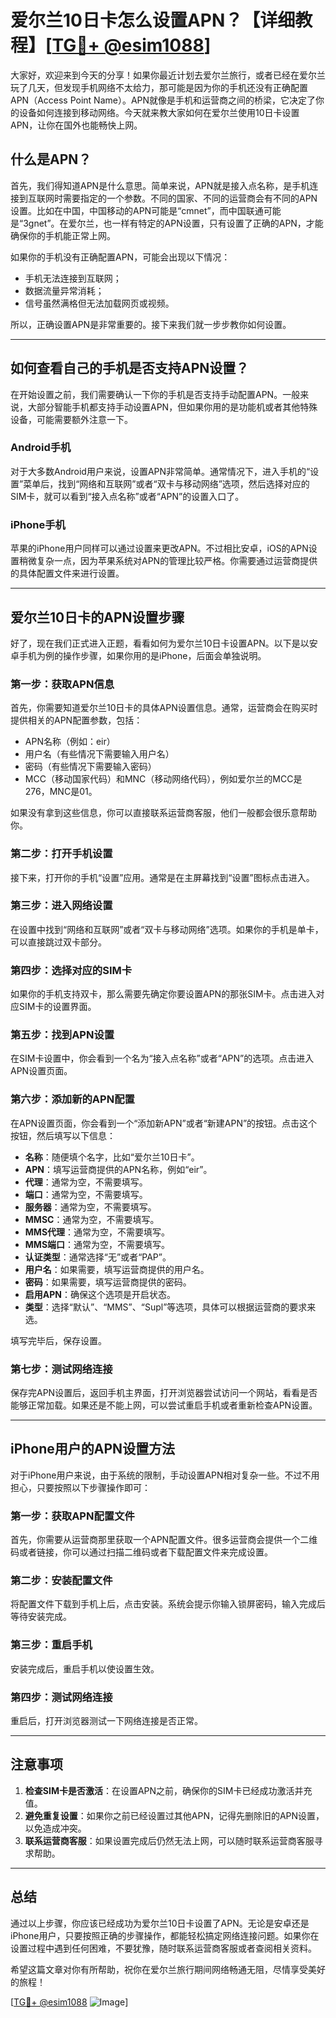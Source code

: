# 爱尔兰10日卡怎么设置APN？【详细教程】[[TG💪+ @esim1088](https://t.me/s/esim1088)]

大家好，欢迎来到今天的分享！如果你最近计划去爱尔兰旅行，或者已经在爱尔兰玩了几天，但发现手机网络不太给力，那可能是因为你的手机还没有正确配置APN（Access Point Name）。APN就像是手机和运营商之间的桥梁，它决定了你的设备如何连接到移动网络。今天就来教大家如何在爱尔兰使用10日卡设置APN，让你在国外也能畅快上网。

## 什么是APN？

首先，我们得知道APN是什么意思。简单来说，APN就是接入点名称，是手机连接到互联网时需要指定的一个参数。不同的国家、不同的运营商会有不同的APN设置。比如在中国，中国移动的APN可能是“cmnet”，而中国联通可能是“3gnet”。在爱尔兰，也一样有特定的APN设置，只有设置了正确的APN，才能确保你的手机能正常上网。

如果你的手机没有正确配置APN，可能会出现以下情况：
- 手机无法连接到互联网；
- 数据流量异常消耗；
- 信号虽然满格但无法加载网页或视频。

所以，正确设置APN是非常重要的。接下来我们就一步步教你如何设置。

---

## 如何查看自己的手机是否支持APN设置？

在开始设置之前，我们需要确认一下你的手机是否支持手动配置APN。一般来说，大部分智能手机都支持手动设置APN，但如果你用的是功能机或者其他特殊设备，可能需要额外注意一下。

### Android手机

对于大多数Android用户来说，设置APN非常简单。通常情况下，进入手机的“设置”菜单后，找到“网络和互联网”或者“双卡与移动网络”选项，然后选择对应的SIM卡，就可以看到“接入点名称”或者“APN”的设置入口了。

### iPhone手机

苹果的iPhone用户同样可以通过设置来更改APN。不过相比安卓，iOS的APN设置稍微复杂一点，因为苹果系统对APN的管理比较严格。你需要通过运营商提供的具体配置文件来进行设置。

---

## 爱尔兰10日卡的APN设置步骤

好了，现在我们正式进入正题，看看如何为爱尔兰10日卡设置APN。以下是以安卓手机为例的操作步骤，如果你用的是iPhone，后面会单独说明。

### 第一步：获取APN信息

首先，你需要知道爱尔兰10日卡的具体APN设置信息。通常，运营商会在购买时提供相关的APN配置参数，包括：
- APN名称（例如：eir）
- 用户名（有些情况下需要输入用户名）
- 密码（有些情况下需要输入密码）
- MCC（移动国家代码）和MNC（移动网络代码），例如爱尔兰的MCC是276，MNC是01。

如果没有拿到这些信息，你可以直接联系运营商客服，他们一般都会很乐意帮助你。

### 第二步：打开手机设置

接下来，打开你的手机“设置”应用。通常是在主屏幕找到“设置”图标点击进入。

### 第三步：进入网络设置

在设置中找到“网络和互联网”或者“双卡与移动网络”选项。如果你的手机是单卡，可以直接跳过双卡部分。

### 第四步：选择对应的SIM卡

如果你的手机支持双卡，那么需要先确定你要设置APN的那张SIM卡。点击进入对应SIM卡的设置界面。

### 第五步：找到APN设置

在SIM卡设置中，你会看到一个名为“接入点名称”或者“APN”的选项。点击进入APN设置页面。

### 第六步：添加新的APN配置

在APN设置页面，你会看到一个“添加新APN”或者“新建APN”的按钮。点击这个按钮，然后填写以下信息：

- **名称**：随便填个名字，比如“爱尔兰10日卡”。
- **APN**：填写运营商提供的APN名称，例如“eir”。
- **代理**：通常为空，不需要填写。
- **端口**：通常为空，不需要填写。
- **服务器**：通常为空，不需要填写。
- **MMSC**：通常为空，不需要填写。
- **MMS代理**：通常为空，不需要填写。
- **MMS端口**：通常为空，不需要填写。
- **认证类型**：通常选择“无”或者“PAP”。
- **用户名**：如果需要，填写运营商提供的用户名。
- **密码**：如果需要，填写运营商提供的密码。
- **启用APN**：确保这个选项是开启状态。
- **类型**：选择“默认”、“MMS”、“Supl”等选项，具体可以根据运营商的要求来选。

填写完毕后，保存设置。

### 第七步：测试网络连接

保存完APN设置后，返回手机主界面，打开浏览器尝试访问一个网站，看看是否能够正常加载。如果还是不能上网，可以尝试重启手机或者重新检查APN设置。

---

## iPhone用户的APN设置方法

对于iPhone用户来说，由于系统的限制，手动设置APN相对复杂一些。不过不用担心，只要按照以下步骤操作即可：

### 第一步：获取APN配置文件

首先，你需要从运营商那里获取一个APN配置文件。很多运营商会提供一个二维码或者链接，你可以通过扫描二维码或者下载配置文件来完成设置。

### 第二步：安装配置文件

将配置文件下载到手机上后，点击安装。系统会提示你输入锁屏密码，输入完成后等待安装完成。

### 第三步：重启手机

安装完成后，重启手机以使设置生效。

### 第四步：测试网络连接

重启后，打开浏览器测试一下网络连接是否正常。

---

## 注意事项

1. **检查SIM卡是否激活**：在设置APN之前，确保你的SIM卡已经成功激活并充值。
2. **避免重复设置**：如果你之前已经设置过其他APN，记得先删除旧的APN设置，以免造成冲突。
3. **联系运营商客服**：如果设置完成后仍然无法上网，可以随时联系运营商客服寻求帮助。

---

## 总结

通过以上步骤，你应该已经成功为爱尔兰10日卡设置了APN。无论是安卓还是iPhone用户，只要按照正确的步骤操作，都能轻松搞定网络连接问题。如果你在设置过程中遇到任何困难，不要犹豫，随时联系运营商客服或者查阅相关资料。

希望这篇文章对你有所帮助，祝你在爱尔兰旅行期间网络畅通无阻，尽情享受美好的旅程！

[[TG💪+ @esim1088](https://t.me/s/esim1088) ![Image](https://i.postimg.cc/4NQfJmqS/Snipaste-2025-05-13-00-14-12.png)]